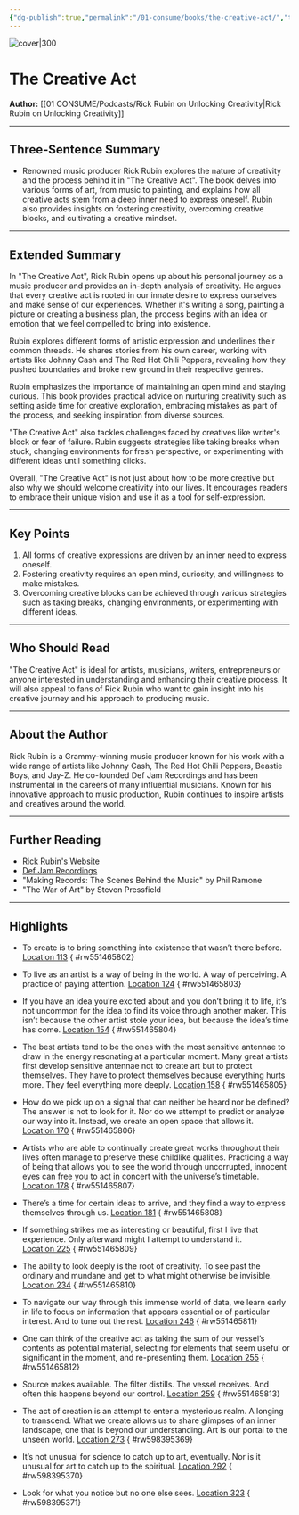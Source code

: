 ```yaml
---
{"dg-publish":true,"permalink":"/01-consume/books/the-creative-act/","title":"The Creative Act","tags":["creativity","growth-mindset","process"]}
---
```



![cover|300](http://books.google.com/books/content?id=jW5tEAAAQBAJ&printsec=frontcover&img=1&zoom=1&edge=curl&source=gbs_api)

# The Creative Act
**Author:** [[01 CONSUME/Podcasts/Rick Rubin on Unlocking Creativity\|Rick Rubin on Unlocking Creativity]]

---

## Three-Sentence Summary
- Renowned music producer Rick Rubin explores the nature of creativity and the process behind it in "The Creative Act". The book delves into various forms of art, from music to painting, and explains how all creative acts stem from a deep inner need to express oneself. Rubin also provides insights on fostering creativity, overcoming creative blocks, and cultivating a creative mindset.

---

## Extended Summary
In "The Creative Act", Rick Rubin opens up about his personal journey as a music producer and provides an in-depth analysis of creativity. He argues that every creative act is rooted in our innate desire to express ourselves and make sense of our experiences. Whether it's writing a song, painting a picture or creating a business plan, the process begins with an idea or emotion that we feel compelled to bring into existence.

Rubin explores different forms of artistic expression and underlines their common threads. He shares stories from his own career, working with artists like Johnny Cash and The Red Hot Chili Peppers, revealing how they pushed boundaries and broke new ground in their respective genres.

Rubin emphasizes the importance of maintaining an open mind and staying curious. This book provides practical advice on nurturing creativity such as setting aside time for creative exploration, embracing mistakes as part of the process, and seeking inspiration from diverse sources.

"The Creative Act" also tackles challenges faced by creatives like writer's block or fear of failure. Rubin suggests strategies like taking breaks when stuck, changing environments for fresh perspective, or experimenting with different ideas until something clicks.

Overall, "The Creative Act" is not just about how to be more creative but also why we should welcome creativity into our lives. It encourages readers to embrace their unique vision and use it as a tool for self-expression.

---

## Key Points
1. All forms of creative expressions are driven by an inner need to express oneself.
2. Fostering creativity requires an open mind, curiosity, and willingness to make mistakes.
3. Overcoming creative blocks can be achieved through various strategies such as taking breaks, changing environments, or experimenting with different ideas.

---

## Who Should Read
"The Creative Act" is ideal for artists, musicians, writers, entrepreneurs or anyone interested in understanding and enhancing their creative process. It will also appeal to fans of Rick Rubin who want to gain insight into his creative journey and his approach to producing music.

---

## About the Author
Rick Rubin is a Grammy-winning music producer known for his work with a wide range of artists like Johnny Cash, The Red Hot Chili Peppers, Beastie Boys, and Jay-Z. He co-founded Def Jam Recordings and has been instrumental in the careers of many influential musicians. Known for his innovative approach to music production, Rubin continues to inspire artists and creatives around the world.

---

## Further Reading
- [Rick Rubin's Website](https://www.rickrubin.com/)
- [Def Jam Recordings](https://www.defjam.com/)
- "Making Records: The Scenes Behind the Music" by Phil Ramone
- "The War of Art" by Steven Pressfield
---

##  Highlights

- To create is to bring something into existence that wasn’t there before. [Location 113](https://readwise.io/open/551465802)
{ #rw551465802}


- To live as an artist is a way of being in the world. A way of perceiving. A practice of paying attention. [Location 124](https://readwise.io/open/551465803)
{ #rw551465803}


- If you have an idea you’re excited about and you don’t bring it to life, it’s not uncommon for the idea to find its voice through another maker. This isn’t because the other artist stole your idea, but because the idea’s time has come. [Location 154](https://readwise.io/open/551465804)
{ #rw551465804}


- The best artists tend to be the ones with the most sensitive antennae to draw in the energy resonating at a particular moment. Many great artists first develop sensitive antennae not to create art but to protect themselves. They have to protect themselves because everything hurts more. They feel everything more deeply. [Location 158](https://readwise.io/open/551465805)
{ #rw551465805}


- How do we pick up on a signal that can neither be heard nor be defined? The answer is not to look for it. Nor do we attempt to predict or analyze our way into it. Instead, we create an open space that allows it. [Location 170](https://readwise.io/open/551465806)
{ #rw551465806}


- Artists who are able to continually create great works throughout their lives often manage to preserve these childlike qualities. Practicing a way of being that allows you to see the world through uncorrupted, innocent eyes can free you to act in concert with the universe’s timetable. [Location 178](https://readwise.io/open/551465807)
{ #rw551465807}


- There’s a time for certain ideas to arrive, and they find a way to express themselves through us. [Location 181](https://readwise.io/open/551465808)
{ #rw551465808}


- If something strikes me as interesting or beautiful, first I live that experience. Only afterward might I attempt to understand it. [Location 225](https://readwise.io/open/551465809)
{ #rw551465809}


- The ability to look deeply is the root of creativity. To see past the ordinary and mundane and get to what might otherwise be invisible. [Location 234](https://readwise.io/open/551465810)
{ #rw551465810}


- To navigate our way through this immense world of data, we learn early in life to focus on information that appears essential or of particular interest. And to tune out the rest. [Location 246](https://readwise.io/open/551465811)
{ #rw551465811}


- One can think of the creative act as taking the sum of our vessel’s contents as potential material, selecting for elements that seem useful or significant in the moment, and re-presenting them. [Location 255](https://readwise.io/open/551465812)
{ #rw551465812}


- Source makes available. The filter distills. The vessel receives. And often this happens beyond our control. [Location 259](https://readwise.io/open/551465813)
{ #rw551465813}


- The act of creation is an attempt to enter a mysterious realm. A longing to transcend. What we create allows us to share glimpses of an inner landscape, one that is beyond our understanding. Art is our portal to the unseen world. [Location 273](https://readwise.io/open/598395369)
{ #rw598395369}


- It’s not unusual for science to catch up to art, eventually. Nor is it unusual for art to catch up to the spiritual. [Location 292](https://readwise.io/open/598395370)
{ #rw598395370}


- Look for what you notice but no one else sees. [Location 323](https://readwise.io/open/598395371)
{ #rw598395371}


